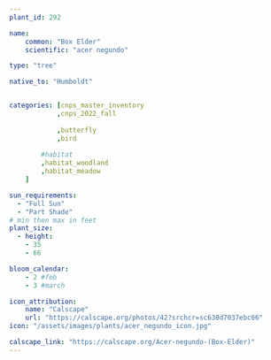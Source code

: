 ```yaml
---
plant_id: 292

name: 
    common: "Box Elder"   
    scientific: "acer negundo"

type: "tree"

native_to: "Humboldt"


categories: [cnps_master_inventory
            ,cnps_2022_fall
      
            ,butterfly
            ,bird
        
        #habitat
        ,habitat_woodland
        ,habitat_meadow
    ]

sun_requirements:
  - "Full Sun"
  - "Part Shade"
# min then max in feet
plant_size:
  - height: 
    - 35
    - 66

bloom_calendar: 
    - 2 #feb
    - 3 #march

icon_attribution: 
    name: "Calscape"
    url: "https://calscape.org/photos/42?srchcr=sc630d7037ebc66"
icon: "/assets/images/plants/acer_negundo_icon.jpg"

calscape_link: "https://calscape.org/Acer-negundo-(Box-Elder)"
---
```




